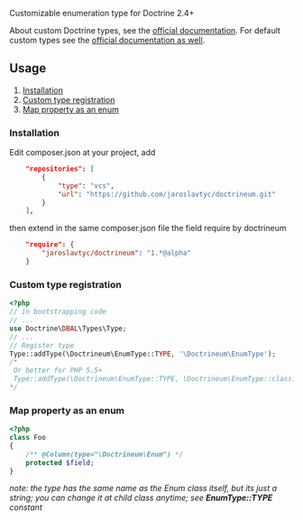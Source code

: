 Customizable enumeration type for Doctrine 2.4+

About custom Doctrine types, see the [official documentation](http://doctrine-orm.readthedocs.org/en/latest/cookbook/custom-mapping-types.html).
For default custom types see the [official documentation as well](http://doctrine-dbal.readthedocs.org/en/latest/reference/types.html).

## <span id="usage">Usage</span>
1. [Installation](#installation)
2. [Custom type registration](#custom_type_registration)
3. [Map property as an enum](#map_property_as_an_enum)

### <span id="installation">Installation</span>
Edit composer.json at your project, add
```json
    "repositories": [
        {
            "type": "vcs",
            "url": "https://github.com/jaroslavtyc/doctrineum.git"
        }
    ],
```
then extend in the same composer.json file the field require by doctrineum
```json
    "require": {
        "jaroslavtyc/doctrineum": "1.*@alpha"
    }
```

### <span id="custom_type_registration">Custom type registration</span>

```php
<?php
// in bootstrapping code
// ...
use Doctrine\DBAL\Types\Type;
// ...
// Register type
Type::addType(\Doctrineum\EnumType::TYPE, '\Doctrineum\EnumType');
/*
 Or better for PHP 5.5+
 Type::addType(\Doctrineum\EnumType::TYPE, \Doctrineum\EnumType::class);
*/
```

### <span id="map_property_as_an_enum">Map property as an enum</span>
```php
<?php
class Foo
{
    /** @Column(type="\Doctrineum\Enum") */
    protected $field;
}
```

*note: the type has the same name as the Enum class itself, but its just a string; you can change it at child class anytime; see **EnumType::TYPE** constant*

